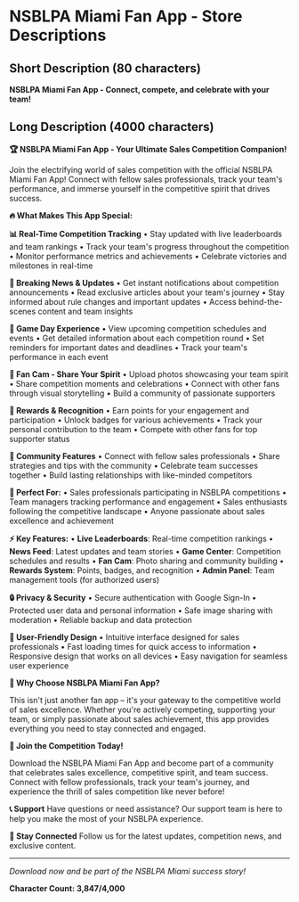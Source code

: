 # NSBLPA Miami Fan App - Store Descriptions

## Short Description (80 characters)
**NSBLPA Miami Fan App - Connect, compete, and celebrate with your team!**

## Long Description (4000 characters)

**🏆 NSBLPA Miami Fan App - Your Ultimate Sales Competition Companion!**

Join the electrifying world of sales competition with the official NSBLPA Miami Fan App! Connect with fellow sales professionals, track your team's performance, and immerse yourself in the competitive spirit that drives success.

**🔥 What Makes This App Special:**

**📊 Real-Time Competition Tracking**
• Stay updated with live leaderboards and team rankings
• Track your team's progress throughout the competition
• Monitor performance metrics and achievements
• Celebrate victories and milestones in real-time

**📰 Breaking News & Updates**
• Get instant notifications about competition announcements
• Read exclusive articles about your team's journey
• Stay informed about rule changes and important updates
• Access behind-the-scenes content and team insights

**📅 Game Day Experience**
• View upcoming competition schedules and events
• Get detailed information about each competition round
• Set reminders for important dates and deadlines
• Track your team's performance in each event

**📸 Fan Cam - Share Your Spirit**
• Upload photos showcasing your team spirit
• Share competition moments and celebrations
• Connect with other fans through visual storytelling
• Build a community of passionate supporters

**🏅 Rewards & Recognition**
• Earn points for your engagement and participation
• Unlock badges for various achievements
• Track your personal contribution to the team
• Compete with other fans for top supporter status

**👥 Community Features**
• Connect with fellow sales professionals
• Share strategies and tips with the community
• Celebrate team successes together
• Build lasting relationships with like-minded competitors

**🎯 Perfect For:**
• Sales professionals participating in NSBLPA competitions
• Team managers tracking performance and engagement
• Sales enthusiasts following the competitive landscape
• Anyone passionate about sales excellence and achievement

**⚡ Key Features:**
• **Live Leaderboards**: Real-time competition rankings
• **News Feed**: Latest updates and team stories
• **Game Center**: Competition schedules and results
• **Fan Cam**: Photo sharing and community building
• **Rewards System**: Points, badges, and recognition
• **Admin Panel**: Team management tools (for authorized users)

**🔒 Privacy & Security**
• Secure authentication with Google Sign-In
• Protected user data and personal information
• Safe image sharing with moderation
• Reliable backup and data protection

**📱 User-Friendly Design**
• Intuitive interface designed for sales professionals
• Fast loading times for quick access to information
• Responsive design that works on all devices
• Easy navigation for seamless user experience

**🌟 Why Choose NSBLPA Miami Fan App?**

This isn't just another fan app – it's your gateway to the competitive world of sales excellence. Whether you're actively competing, supporting your team, or simply passionate about sales achievement, this app provides everything you need to stay connected and engaged.

**🎉 Join the Competition Today!**

Download the NSBLPA Miami Fan App and become part of a community that celebrates sales excellence, competitive spirit, and team success. Connect with fellow professionals, track your team's journey, and experience the thrill of sales competition like never before!

**📞 Support**
Have questions or need assistance? Our support team is here to help you make the most of your NSBLPA experience.

**🔗 Stay Connected**
Follow us for the latest updates, competition news, and exclusive content.

---

*Download now and be part of the NSBLPA Miami success story!*

**Character Count: 3,847/4,000**
